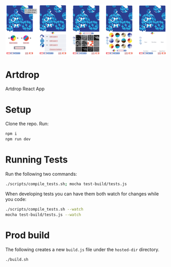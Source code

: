 ![Alt text](/docs/artdrop-screenshot.png?raw=true "Screenshot")

Artdrop
=======

Artdrop React App

# Setup

Clone the repo.
Run:
```bash
npm i
npm run dev
```

# Running Tests

Run the following two commands:
```bash
./scripts/compile_tests.sh; mocha test-build/tests.js
```

When developing tests you can have them both watch for changes while you code:
```bash
./scripts/compile_tests.sh --watch
mocha test-build/tests.js --watch
```

# Prod build

The following creates a new `build.js` file under the `hosted-dir` directory.

```bash
./build.sh
```
